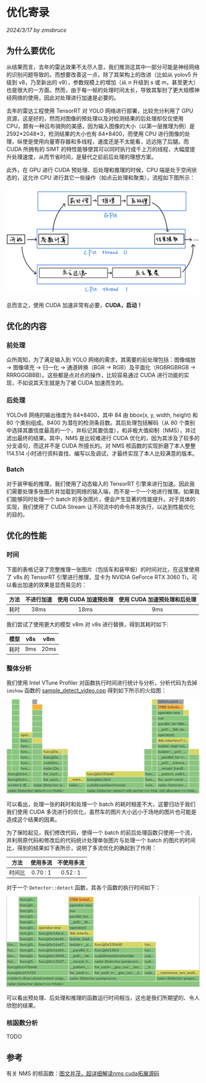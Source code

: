 # 优化寄录

*2024/3/17 by zmsbruce*

## 为什么要优化

从结果而言，去年的雷达效果不太尽人意，我们推测这其中一部分可能是神经网络的识别问题导致的。而想要改善这一点，除了其架构上的改进（比如从 yolov5 升级到 v8，乃至新出的 v9），参数规模上的增加（从 n 升级到 s 或 m，甚至更大）也是很大的一方面。然而，由于每一帧的处理时间太长，导致其掣肘了更大规模神经网络的使用，因此对处理进行加速是必要的。

去年的雷达工程使用 TensorRT 对 YOLO 网络进行部署，比较充分利用了 GPU 资源，这是好的，然而对图像的预处理以及对检测结果的后处理却仅仅使用 CPU，颇有一种吕布骑狗的美感，因为输入图像的大小（以第一层推理为例）是 2592\*2048\*3，检测结果的大小也有 84\*8400，而使用 CPU 进行图像的处理，纵使是使用向量寄存器和多线程，速度还是不太能看，远远拖了后腿。而 CUDA 所拥有的 SIMT 的特性能够使其可以同时执行成千上万的线程，大幅度提升处理速度，从而节省时间，是替代之前前后处理的理想方案。

此外，在 GPU 进行 CUDA 预处理、后处理和推理的时候，CPU 端是处于空闲状态的，这允许 CPU 进行其它一些操作（如点云处理和聚类），流程如下图所示：

![](./images/profile_0.png)

总而言之，使用 CUDA 加速非常有必要，**CUDA，启动！**

## 优化的内容

### 前处理

众所周知，为了满足输入到 YOLO 网络的需求，其需要的前处理包括：图像缩放 $\rightarrow$ 图像填充 $\rightarrow$ 归一化 $\rightarrow$ 通道转换（BGR $\rightarrow$ RGB）及平面化（RGBRGBRGB $\rightarrow$ RRRGGGBBB）。这些都是点对点的操作，比较容易通过 CUDA 进行功能的实现，不如说其天生就是为了被 CUDA 加速而生的。

### 后处理

YOLOv8 网络的输出维度为 84\*8400，其中 84 由 bbox(x, y, width, height) 和 80 个类别组成。8400 为潜在的检测条目数。其后处理包括解码（从 80 个类别中选择其置信度最高的一个，并标记其置信度），和非极大值抑制（NMS），并过滤出最终的结果。其中，NMS 是比较难进行 CUDA 优化的，因为其涉及了较多的分支语句，而这并不是 CUDA 所擅长的。对 NMS 核函数的实现折磨了本人整整 114.514 小时进行资料查找、编写以及调试，才最终实现了本人比较满意的版本。

### Batch

对于装甲板的推理，我们使用了动态输入的 TensorRT 引擎来进行加速。因此我们需要处理多张图片并加载到网络的输入端，而不是一个一个地进行推理。如果我们能够同时处理一个 batch 的多张图片，便会产生显著的性能提升。对于具体的实现，我们使用了 CUDA Stream 让不同流中的命令并发执行，以达到性能优化的目的。

## 优化的性能

### 时间

下面的表格记录了完整推理一张图片（包括车和装甲板）的时间对比，在这里使用了 v8s 的 TensorRT 引擎进行推理，显卡为 NVIDIA GeForce RTX 3060 Ti，可以看出加速的效果是显而易见的：

| 方法 | 不进行加速 | 使用 CUDA 加速预处理 | 使用 CUDA 加速预处理和后处理 |
|:-:|:-:|:-:|:-:|
| 耗时 | 38ms | 18ms | 9ms |

我们尝试了使用更大的模型 v8m 对 v8s 进行替换，得到其耗时如下:

| 模型 | v8s | v8m  |
|:-:|:-:|:-:|
| 耗时 | 9ms | 20ms |

### 整体分析

我们使用 Intel VTune Profiler 对函数执行时间进行统计与分析，分析代码为去掉 `imshow` 函数的 [sample_detect_video.cpp](../samples/sample_detect_video.cpp) 得到如下所示的火焰图：

![](./images/profile_1.png)

可以看出，处理一张的耗时和处理一个 batch 的耗时相差不大，这要归功于我们我们使用 CUDA 多流进行的优化，虽然车的图片大小远小于场地的图片也可能是造成这个结果的因素。

为了保险起见，我们修改代码，使得一个 batch 的前后处理函数只使用一个流，并利用原代码和修改后的代码统计处理单张图片与处理一个 batch 的图片的时间比，得到的结果如下表所示，说明了多流优化的确起到了作用：

| 方法 | 使用多流 | 不使用多流 |
|:-:|:-:|:-:|
| 时间比 | 0.70 : 1 | 0.52 : 1 |

对于一个 `Detector::detect` 函数，其各个函数的执行时间如下：

![](./images/profile_2.png)

可以看出预处理、后处理和推理的函数运行时间相当，这也是我们所期望的、令人欣慰的结果。

### 核函数分析

TODO

## 参考

有关 NMS 的核函数：[图文并茂，超详细解读nms cuda拓展源码](https://zhuanlan.zhihu.com/p/466169614)